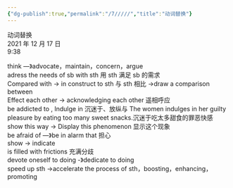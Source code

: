 ```yaml
---
{"dg-publish":true,"permalink":"/7/////","title":"动词替换"}
---
```



动词替换  
2021 年 12 月 17 日  
9:38

think —》advocate，maintain，concern，argue  
adress the needs of sb with sth 用 sth 满足 sb 的需求  
Compared with -\> in construct to sth 与 sth 相比 -\>draw a comparison between  
Effect each other -\> acknowledging each other 遥相呼应  
be addicted to , Indulge in 沉迷于、放纵与 The women indulges in her guilty pleasure by eating too many sweet snacks.沉迷于吃太多甜食的罪恶快感  
show this way -\> Display this phenomenon 显示这个现象  
be afraid of —》be in alarm that 担心  
show -\> indicate  
is filled with frictions 充满分歧  
devote oneself to doing -》dedicate to doing  
speed up sth -\>accelerate the process of sth，boosting，enhancing，promoting
